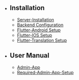 - ## Installation
    - [Server-Installation](/{{route}}/{{version}}/server-setup)
    - [Backend Configuration](/{{route}}/{{version}}/backend-setup)
    - [Flutter-Android Setup](/{{route}}/{{version}}/flutter-android-setup)
    - [Flutter-IOS Setup](/{{route}}/{{version}}/flutter-ios-setup)
    - [Flutter-Translation Setup](/{{route}}/{{version}}/flutter-translation-setup)



- ## User Manual
    - [Admin-App](/{{route}}/{{version}}/admin-user-manual)
    - [Required-Admin-App-Setup](/{{route}}/{{version}}/required-setup)

